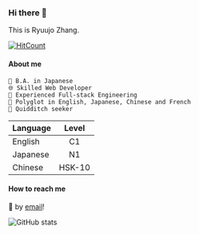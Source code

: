 ### Hi there 👋

This is Ryuujo Zhang.

[![HitCount](https://img.shields.io/endpoint?url=https%3A%2F%2Fhits.dwyl.com%2Fed-25519%2Fed-25519.svg%3Fstyle%3Dflat%26show%3Dunique&style=for-the-badge&logo=github&logoColor=white&logoWidth=20&label=REACHED&message=UV)](http://hits.dwyl.com/ed-25519/ed-25519)

#### About me

```
📖 B.A. in Japanese
🌐 Skilled Web Developer
📅 Experienced Full-stack Engineering
💬 Polyglot in English, Japanese, Chinese and French
🤔 Quidditch seeker
```

 | Language | Level |
 |:---------|:-------:|
 | English  | C1 |
 | Japanese | N1 |
 | Chinese  | HSK-10|

#### How to reach me

📮 by [email](mailto:me@ryuujo.com)!

![GitHub stats](https://github-readme-stats.vercel.app/api?username=ed-25519)
